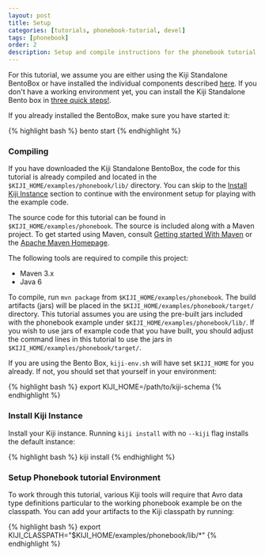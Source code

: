 ```yaml
---
layout: post
title: Setup
categories: [tutorials, phonebook-tutorial, devel]
tags: [phonebook]
order: 2
description: Setup and compile instructions for the phonebook tutorial.
---
```


For this tutorial, we assume you are either using the Kiji Standalone BentoBox or
have installed the individual components described [here](http://www.kiji.org/getstarted/).
If you don\'t have a working environment yet, you can install the Kiji
Standalone Bento box in [three quick steps!](http://www.kiji.org/#tryit).

If you already installed the BentoBox, make sure you have started it:

<div class="userinput">
{% highlight bash %}
bento start
{% endhighlight %}
</div>

### Compiling

If you have downloaded the Kiji Standalone BentoBox, the code for this tutorial
is already compiled and located in the `$KIJI_HOME/examples/phonebook/lib/` directory.
You can skip to the [Install Kiji Instance](#ref.install_kiji_instance) section to
continue with the environment setup for playing with the example code.

The source code for this tutorial can be found in `$KIJI_HOME/examples/phonebook`.
The source is included along with a Maven project. To get started using Maven,
consult [Getting started With Maven]({{site.kiji_url}}/get-started-with-maven) or
the [Apache Maven Homepage](http://maven.apache.org/).

The following tools are required to compile this project:
* Maven 3.x
* Java 6

To compile, run `mvn package` from `$KIJI_HOME/examples/phonebook`. The build
artifacts (jars) will be placed in the `$KIJI_HOME/examples/phonebook/target/`
directory. This tutorial assumes you are using the pre-built jars included with
the phonebook example under `$KIJI_HOME/examples/phonebook/lib/`. If you wish to
use jars of example code that you have built, you should adjust the command
lines in this tutorial to use the jars in `$KIJI_HOME/examples/phonebook/target/`.

If you are using the Bento Box, `kiji-env.sh` will have set `$KIJI_HOME` for you
already. If not, you should set that yourself in your environment:

<div class="userinput">
{% highlight bash %}
export KIJI_HOME=/path/to/kiji-schema
{% endhighlight %}
</div>

### Install Kiji Instance
<a name="ref.install_kiji_instance" id="ref.install_kiji_instance"> </a>

Install your Kiji instance. Running `kiji install` with no `--kiji` flag installs the default instance:

<div class="userinput">
{% highlight bash %}
kiji install
{% endhighlight %}
</div>

### Setup Phonebook tutorial Environment

To work through this tutorial, various Kiji tools will require that Avro data
type definitions particular to the working phonebook example be on the
classpath. You can add your artifacts to the Kiji classpath by running:

<div class="userinput">
{% highlight bash %}
export KIJI_CLASSPATH="$KIJI_HOME/examples/phonebook/lib/*"
{% endhighlight %}
</div>

